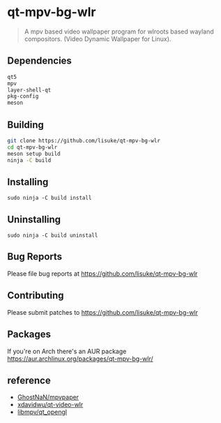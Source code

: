 # qt-mpv-bg-wlr
>
> A mpv based video wallpaper program for wlroots based wayland compositors. (Video Dynamic Wallpaper for Linux).

## Dependencies

``` bash
qt5
mpv
layer-shell-qt
pkg-config
meson
```

## Building

``` bash
git clone https://github.com/lisuke/qt-mpv-bg-wlr
cd qt-mpv-bg-wlr
meson setup build
ninja -C build
```

## Installing

`sudo ninja -C build install`

## Uninstalling

`sudo ninja -C build uninstall`

## Bug Reports

Please file bug reports at <https://github.com/lisuke/qt-mpv-bg-wlr>

## Contributing

Please submit patches to <https://github.com/lisuke/qt-mpv-bg-wlr>

## Packages

If you're on Arch there's an AUR package <https://aur.archlinux.org/packages/qt-mpv-bg-wlr/>

## reference

- [GhostNaN/mpvpaper](https://github.com/GhostNaN/mpvpaper)
- [xdavidwu/qt-video-wlr](https://github.com/xdavidwu/qt-video-wlr)
- [libmpv/qt_opengl](https://github.com/mpv-player/mpv-examples/tree/master/libmpv/qt_opengl)
